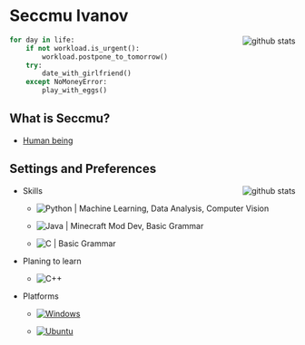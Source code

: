 # Seccmu Ivanov

[<img align="right" src="https://github-readme-stats.vercel.app/api?username=Seccmu&theme=dracula" alt="github stats">](#seccmu-ivanov "github stats")


```Python
for day in life:
    if not workload.is_urgent():
        workload.postpone_to_tomorrow()
    try:
        date_with_girlfriend()
    except NoMoneyError:
        play_with_eggs()
```

## What is Seccmu?

- [Human being](https://en.wiktionary.org/wiki/human_being)

## Settings and Preferences
[<img align="right" src="https://github-readme-stats.vercel.app/api/top-langs/?username=Seccmu&theme=dracula" alt="github stats">](#seccmu-ivanov "top langs")
- Skills 
    - ![Python](https://img.shields.io/badge/-Python-9400D3?logo=python&logoColor=ffd700) | Machine Learning, Data Analysis, Computer Vision

    - ![Java](https://img.shields.io/badge/-_Java_-c0c0c0?logo=openjdk&logoColor=111) | Minecraft Mod Dev, Basic Grammar

    - ![C](https://img.shields.io/badge/-_%20C_%20-c0c0c0?logo=C&logoColor=444) | Basic Grammar

- Planing to learn 
    - ![C++](https://img.shields.io/badge/-C++-10508A?logo=c%2B%2B)

- Platforms 
    - [![Windows](https://img.shields.io/badge/-Windows-black?logo=Windows&logoColor=fff)](https://www.microsoft.com/zh-cn/windows)

    - [![Ubuntu](https://img.shields.io/badge/-Ubuntu-black?logo=Ubuntu&logoColor=fff)](https://ubuntu.com/)
